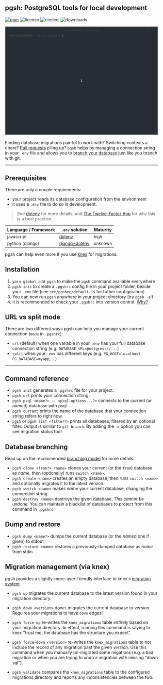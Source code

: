 ## **pgsh**: PostgreSQL tools for local development

[![npm](https://img.shields.io/npm/v/pgsh.svg)](https://npmjs.com/package/pgsh)
![license](https://img.shields.io/github/license/sastraxi/pgsh.svg)
![circleci](https://img.shields.io/circleci/project/github/sastraxi/pgsh/master.svg)
![downloads](https://img.shields.io/npm/dm/pgsh.svg)

<p align="center">
  <img src="docs/pgsh-intro-620.gif">
</p>

Finding database migrations painful to work with? Switching contexts a chore? [Pull requests](docs/pull-requests.md) piling up? `pgsh` helps by managing a connection string in your `.env` file and allows you to [branch your database](docs/branching.md) just like you branch with git.

---

## Prerequisites
There are only a couple requirements:

* your project reads its database configuration from the environment
* it uses a `.env` file to do so in development.

> See [dotenv](https://www.npmjs.com/package/dotenv) for more details, and [The Twelve-Factor App](https://12factor.net) for why this is a best practice.

| Language / Framework | `.env` solution | Maturity |
| -------------------- | --------------- | -------- |
| javascript | [dotenv](https://www.npmjs.com/package/dotenv) | high |
| python (django) | [django-dotenv](https://github.com/jpadilla/django-dotenv) | unknown |

pgsh can help even more if you use [knex](https://knexjs.org) for migrations.

## Installation

1. `yarn global add pgsh` to make the `pgsh` command available everywhere
2. `pgsh init` to create a `.pgshrc` config file in your project folder, beside your `.env` file (see `src/pgshrc/default.js` for futher configuration)
3. You can now run `pgsh` anywhere in your project directory (try `pgsh -a`!)
4. It is recommended to check your `.pgshrc` into version control. [Why?](docs/pgshrc.md)

## URL vs split mode
There are two different ways pgsh can help you manage your current connection (`mode` in `.pgshrc`):
* `url` (default) when one variable in your `.env` has your full database connection string (e.g. `DATABASE_URL=postgres://...`)
* `split` when your `.env` has different keys (e.g. `PG_HOST=localhost`, `PG_DATABASE=myapp`, ...)

---

## Command reference

* `pgsh init` generates a `.pgshrc` file for your project.
* `pgsh url` prints your connection string.
* `pgsh psql <name?> -- <psql-options...?>` connects to the current (or *name*d) database with psql
* `pgsh current` prints the name of the database that your connection string refers to right now.
* `pgsh` or `pgsh list <filter?>` prints all databases, filtered by an optional filter. Output is similar to `git branch`. By adding the `-a` option you can see migration status too!

## Database branching

Read up on the recommended [branching model](docs/branching.md) for more details.

* `pgsh clone <from?> <name>` clones your current (or the `from`) database as *name*, then (optionally) runs `switch <name>`.
* `pgsh create <name>` creates an empty database, then runs `switch <name>` and optionally migrates it to the latest version.
* `pgsh switch <name>` makes *name* your current database, changing the connection string.
* `pgsh destroy <name>` destroys the given database. *This cannot be undone.* You can maintain a blacklist of databases to protect from this command in `.pgshrc`

## Dump and restore

* `pgsh dump <name?>` dumps the current database (or the *name*d one if given) to stdout
* `pgsh restore <name>` restores a previously-dumped database as *name* from stdin

## Migration management (via knex)

pgsh provides a slightly-more-user-friendly interface to knex's [migration system](https://knexjs.org/#Migrations).

* `pgsh up` migrates the current database to the latest version found in your migration directory.

* `pgsh down <version>` down-migrates the current database to *version*. Requires your migrations to have `down` edges!

* `pgsh force-up` re-writes the `knex_migrations` table *entirely* based on your migration directory. In effect, running this command is saying to knex "trust me, the database has the structure you expect".

* `pgsh force-down <version>` re-writes the `knex_migrations` table to not include the record of any migration past the given *version*. Use this command when you manually un-migrated some migations (e.g. a bad migration or when you are trying to undo a migration with missing "down sql").

* `pgsh validate` compares the `knex_migrations` table to the configured migrations directory and reports any inconsistencies between the two.
